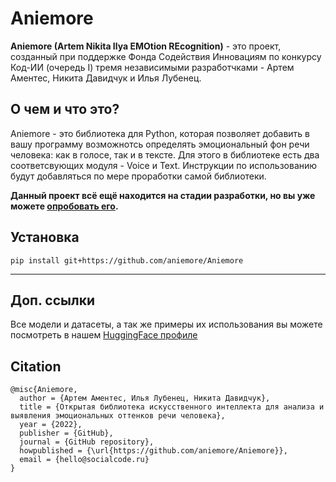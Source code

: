 # Aniemore

**Aniemore (Artem Nikita Ilya EMOtion REcognition)** - это проект, созданный при поддержке Фонда Содействия Инновациям по конкурсу Код-ИИ (очередь I) тремя независимыми разработчками - Артем Аментес, Никита Давидчук и Илья Лубенец.

## О чем и что это?
Aniemore - это библиотека для Python, которая позволяет добавить в вашу программу возможнотсь определять эмоциональный фон речи человека: как в голосе, так и в тексте. Для этого в библиотеке есть два соответсвующих модуля - Voice и Text. Инструкции по использованию будут добавляться по мере проработки самой библиотеки.

**Данный проект всё ещё находится на стадии разработки, но вы уже можете [опробовать его](#Install).**


## <a name="Install"></a>	Установка
```shell
pip install git+https://github.com/aniemore/Aniemore
```
<hr>

## Доп. ссылки

Все модели и датасеты, а так же примеры их использования вы можете посмотреть в нашем [HuggingFace профиле](https://huggingface.co/Aniemore)


## Citation
```
@misc{Aniemore,
  author = {Артем Аментес, Илья Лубенец, Никита Давидчук},
  title = {Открытая библиотека искусственного интеллекта для анализа и выявления эмоциональных оттенков речи человека},
  year = {2022},
  publisher = {GitHub},
  journal = {GitHub repository},
  howpublished = {\url{https://github.com/aniemore/Aniemore}},
  email = {hello@socialcode.ru}
}
```